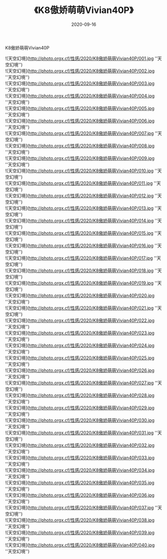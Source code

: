 ﻿---
layout: post
title: 《K8傲娇萌萌Vivian40P》
date: 2020-09-16
img: http://photo.orgx.cf/性感/2020/K8傲娇萌萌Vivian40P/000.jpg
tags: [美女,性感,泳衣]
---

K8傲娇萌萌Vivian40P



![天空幻境](http://photo.orgx.cf/性感/2020/K8傲娇萌萌Vivian40P/001.jpg ''天空幻境'')<br>
![天空幻境](http://photo.orgx.cf/性感/2020/K8傲娇萌萌Vivian40P/002.jpg ''天空幻境'')<br>
![天空幻境](http://photo.orgx.cf/性感/2020/K8傲娇萌萌Vivian40P/003.jpg ''天空幻境'')<br>
![天空幻境](http://photo.orgx.cf/性感/2020/K8傲娇萌萌Vivian40P/004.jpg ''天空幻境'')<br>
![天空幻境](http://photo.orgx.cf/性感/2020/K8傲娇萌萌Vivian40P/005.jpg ''天空幻境'')<br>
![天空幻境](http://photo.orgx.cf/性感/2020/K8傲娇萌萌Vivian40P/006.jpg ''天空幻境'')<br>
![天空幻境](http://photo.orgx.cf/性感/2020/K8傲娇萌萌Vivian40P/007.jpg ''天空幻境'')<br>
![天空幻境](http://photo.orgx.cf/性感/2020/K8傲娇萌萌Vivian40P/008.jpg ''天空幻境'')<br>
![天空幻境](http://photo.orgx.cf/性感/2020/K8傲娇萌萌Vivian40P/009.jpg ''天空幻境'')<br>
![天空幻境](http://photo.orgx.cf/性感/2020/K8傲娇萌萌Vivian40P/010.jpg ''天空幻境'')<br>
![天空幻境](http://photo.orgx.cf/性感/2020/K8傲娇萌萌Vivian40P/011.jpg ''天空幻境'')<br>
![天空幻境](http://photo.orgx.cf/性感/2020/K8傲娇萌萌Vivian40P/012.jpg ''天空幻境'')<br>
![天空幻境](http://photo.orgx.cf/性感/2020/K8傲娇萌萌Vivian40P/013.jpg ''天空幻境'')<br>
![天空幻境](http://photo.orgx.cf/性感/2020/K8傲娇萌萌Vivian40P/014.jpg ''天空幻境'')<br>
![天空幻境](http://photo.orgx.cf/性感/2020/K8傲娇萌萌Vivian40P/015.jpg ''天空幻境'')<br>
![天空幻境](http://photo.orgx.cf/性感/2020/K8傲娇萌萌Vivian40P/016.jpg ''天空幻境'')<br>
![天空幻境](http://photo.orgx.cf/性感/2020/K8傲娇萌萌Vivian40P/017.jpg ''天空幻境'')<br>
![天空幻境](http://photo.orgx.cf/性感/2020/K8傲娇萌萌Vivian40P/018.jpg ''天空幻境'')<br>
![天空幻境](http://photo.orgx.cf/性感/2020/K8傲娇萌萌Vivian40P/019.jpg ''天空幻境'')<br>
![天空幻境](http://photo.orgx.cf/性感/2020/K8傲娇萌萌Vivian40P/020.jpg ''天空幻境'')<br>
![天空幻境](http://photo.orgx.cf/性感/2020/K8傲娇萌萌Vivian40P/021.jpg ''天空幻境'')<br>
![天空幻境](http://photo.orgx.cf/性感/2020/K8傲娇萌萌Vivian40P/022.jpg ''天空幻境'')<br>
![天空幻境](http://photo.orgx.cf/性感/2020/K8傲娇萌萌Vivian40P/023.jpg ''天空幻境'')<br>
![天空幻境](http://photo.orgx.cf/性感/2020/K8傲娇萌萌Vivian40P/024.jpg ''天空幻境'')<br>
![天空幻境](http://photo.orgx.cf/性感/2020/K8傲娇萌萌Vivian40P/025.jpg ''天空幻境'')<br>
![天空幻境](http://photo.orgx.cf/性感/2020/K8傲娇萌萌Vivian40P/026.jpg ''天空幻境'')<br>
![天空幻境](http://photo.orgx.cf/性感/2020/K8傲娇萌萌Vivian40P/027.jpg ''天空幻境'')<br>
![天空幻境](http://photo.orgx.cf/性感/2020/K8傲娇萌萌Vivian40P/028.jpg ''天空幻境'')<br>
![天空幻境](http://photo.orgx.cf/性感/2020/K8傲娇萌萌Vivian40P/029.jpg ''天空幻境'')<br>
![天空幻境](http://photo.orgx.cf/性感/2020/K8傲娇萌萌Vivian40P/030.jpg ''天空幻境'')<br>
![天空幻境](http://photo.orgx.cf/性感/2020/K8傲娇萌萌Vivian40P/031.jpg ''天空幻境'')<br>
![天空幻境](http://photo.orgx.cf/性感/2020/K8傲娇萌萌Vivian40P/032.jpg ''天空幻境'')<br>
![天空幻境](http://photo.orgx.cf/性感/2020/K8傲娇萌萌Vivian40P/033.jpg ''天空幻境'')<br>
![天空幻境](http://photo.orgx.cf/性感/2020/K8傲娇萌萌Vivian40P/034.jpg ''天空幻境'')<br>
![天空幻境](http://photo.orgx.cf/性感/2020/K8傲娇萌萌Vivian40P/035.jpg ''天空幻境'')<br>
![天空幻境](http://photo.orgx.cf/性感/2020/K8傲娇萌萌Vivian40P/036.jpg ''天空幻境'')<br>
![天空幻境](http://photo.orgx.cf/性感/2020/K8傲娇萌萌Vivian40P/037.jpg ''天空幻境'')<br>
![天空幻境](http://photo.orgx.cf/性感/2020/K8傲娇萌萌Vivian40P/038.jpg ''天空幻境'')<br>
![天空幻境](http://photo.orgx.cf/性感/2020/K8傲娇萌萌Vivian40P/039.jpg ''天空幻境'')<br>
![天空幻境](http://photo.orgx.cf/性感/2020/K8傲娇萌萌Vivian40P/040.jpg ''天空幻境'')<br>
